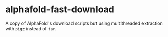 # alphafold-fast-download

A copy of AlphaFold's download scripts but using multithreaded extraction with `pigz` instead of `tar`. 
